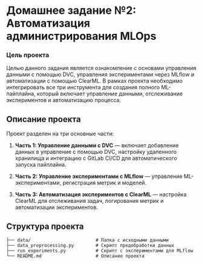 # Домашнее задание №2: Автоматизация администрирования MLOps

### Цель проекта
Целью данного задания является ознакомление с основами управления данными с помощью DVC, управления экспериментами через MLflow и автоматизации с помощью ClearML. В рамках проекта необходимо интегрировать все три инструмента для создания полного ML-пайплайна, который включает управление данными, отслеживание экспериментов и автоматизацию процесса.

## Описание проекта
Проект разделен на три основные части:

1. **Часть 1: Управление данными с DVC** — включает добавление данных в управление с помощью DVC, настройку удаленного хранилища и интеграцию с GitLab CI/CD для автоматического запуска пайплайна.

2. **Часть 2: Управление экспериментами с MLflow** — управление ML-экспериментами, регистрация метрик и моделей.

3. **Часть 3: Автоматизация экспериментов с ClearML** — настройка ClearML для отслеживания задач, логирования метрик и автоматизации экспериментов.

## Структура проекта

```
├── data/                        # Папка с исходными данными
├── data_preprocessing.py        # Скрипт предобработки данных
├── run_experiments.py           # Скрипт с экспериментами для MLflow
└── README.md                    # Описание проекта
```